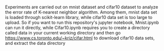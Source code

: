 Experiments are carried out on mnist dataset and cifar10 dataset to analyze the error rate of K-nearest neighbor algorithm. Among them, mnist data set is loaded through scikit-learn library, while cifar10 data set is too large to upload. So if you want to run this repository's jupyter notebook, Mnist.ipynb can run it directly, while Cifar10.ipynb requires you to create a directory called data in your current working directory and then go
https://www.cs.toronto.edu/~kriz/cifar.html to download cifar10 data sets, and extract the data directory
